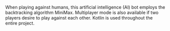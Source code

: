 When playing against humans, this artificial intelligence (AI) bot employs the backtracking algorithm MiniMax. Multiplayer mode is also available if two players desire to play against each other. Kotlin is used throughout the entire project.